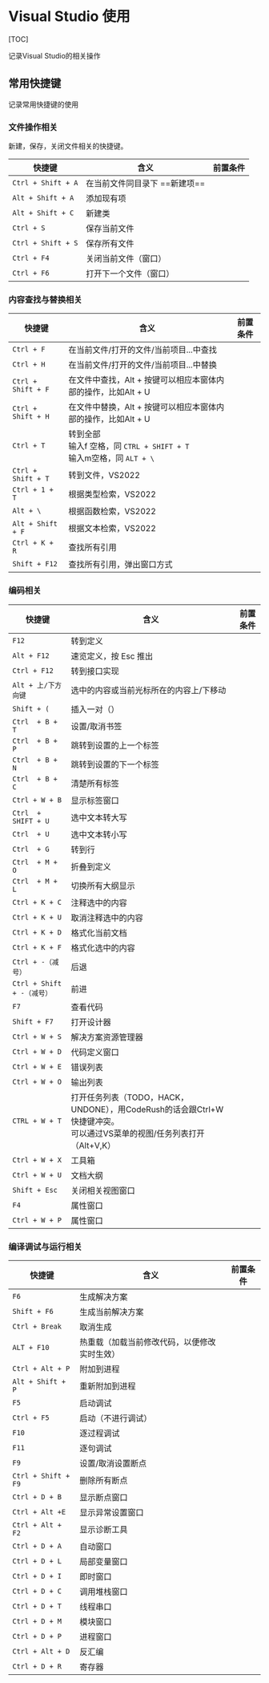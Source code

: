 # Visual Studio 使用

[TOC]

记录Visual Studio的相关操作

## 常用快捷键

记录常用快捷键的使用

### 文件操作相关

新建，保存，关闭文件相关的快捷键。

| 快捷键             | 含义                          | 前置条件 |
| ------------------ | ----------------------------- | -------- |
| `Ctrl + Shift + A` | 在当前文件同目录下 ==新建项== |          |
| `Alt + Shift + A`  | 添加现有项                    |          |
| `Alt + Shift + C`  | 新建类                        |          |
| `Ctrl + S`         | 保存当前文件                  |          |
| `Ctrl + Shift + S` | 保存所有文件                  |          |
| `Ctrl + F4`        | 关闭当前文件（窗口）          |          |
| `Ctrl + F6`        | 打开下一个文件（窗口）        |          |



### 内容查找与替换相关

| 快捷键             | 含义                                                         | 前置条件 |
| ------------------ | ------------------------------------------------------------ | -------- |
| `Ctrl + F`         | 在当前文件/打开的文件/当前项目...中查找                      |          |
| `Ctrl + H`         | 在当前文件/打开的文件/当前项目...中替换                      |          |
| `Ctrl + Shift + F` | 在文件中查找，Alt + 按键可以相应本窗体内部的操作，比如Alt + U |          |
| `Ctrl + Shift + H` | 在文件中替换，Alt + 按键可以相应本窗体内部的操作，比如Alt + U |          |
| `Ctrl + T`         | 转到全部<br />输入f 空格，同 `CTRL + SHIFT + T`<br />输入m空格，同 `ALT + \` |          |
| `Ctrl + Shift + T` | 转到文件，VS2022                                             |          |
| `Ctrl + 1 + T`     | 根据类型检索，VS2022                                         |          |
| `Alt + \`          | 根据函数检索，VS2022                                         |          |
| `Alt + Shift + F`  | 根据文本检索，VS2022                                         |          |
| `Ctrl + K + R`     | 查找所有引用                                                 |          |
| `Shift + F12`      | 查找所有引用，弹出窗口方式                                   |          |



### 编码相关

| 快捷键                     | 含义                                                         | 前置条件 |
| -------------------------- | ------------------------------------------------------------ | -------- |
| `F12`                      | 转到定义                                                     |          |
| `Alt + F12`                | 速览定义，按 Esc 推出                                        |          |
| `Ctrl + F12`               | 转到接口实现                                                 |          |
| `Alt + 上/下方向键`        | 选中的内容或当前光标所在的内容上/下移动                      |          |
| `Shift + (`                | 插入一对（）                                                 |          |
| `Ctrl  + B + T`            | 设置/取消书签                                                |          |
| `Ctrl  + B + P`            | 跳转到设置的上一个标签                                       |          |
| `Ctrl  + B + N`            | 跳转到设置的下一个标签                                       |          |
| `Ctrl  + B + C`            | 清楚所有标签                                                 |          |
| `Ctrl + W + B`             | 显示标签窗口                                                 |          |
| `Ctrl  + SHIFT + U`        | 选中文本转大写                                               |          |
| `Ctrl  + U`                | 选中文本转小写                                               |          |
| `Ctrl  + G`                | 转到行                                                       |          |
| `Ctrl  + M + O`            | 折叠到定义                                                   |          |
| `Ctrl  + M + L`            | 切换所有大纲显示                                             |          |
| `Ctrl + K + C`             | 注释选中的内容                                               |          |
| `Ctrl + K + U`             | 取消注释选中的内容                                           |          |
| `Ctrl + K + D`             | 格式化当前文档                                               |          |
| `Ctrl + K + F`             | 格式化选中的内容                                             |          |
| `Ctrl + -（减号）`         | 后退                                                         |          |
| `Ctrl + Shift + -（减号）` | 前进                                                         |          |
| `F7`                       | 查看代码                                                     |          |
| `Shift + F7`               | 打开设计器                                                   |          |
| `Ctrl + W + S`             | 解决方案资源管理器                                           |          |
| `Ctrl + W + D`             | 代码定义窗口                                                 |          |
| `Ctrl + W + E`             | 错误列表                                                     |          |
| `Ctrl + W + O`             | 输出列表                                                     |          |
| `CTRL + W + T`             | 打开任务列表（TODO，HACK，UNDONE），用CodeRush的话会跟Ctrl+W快捷键冲突。<br />可以通过VS菜单的视图/任务列表打开（Alt+V,K） |          |
| `Ctrl + W + X`             | 工具箱                                                       |          |
| `Ctrl + W + U`             | 文档大纲                                                     |          |
| `Shift + Esc`              | 关闭相关视图窗口                                             |          |
| `F4`                       | 属性窗口                                                     |          |
| `Ctrl + W + P`             | 属性窗口                                                     |          |



### 编译调试与运行相关

| 快捷键              | 含义                                         | 前置条件 |
| ------------------- | -------------------------------------------- | -------- |
| `F6`                | 生成解决方案                                 |          |
| `Shift + F6`        | 生成当前解决方案                             |          |
| `Ctrl + Break`      | 取消生成                                     |          |
| `ALT + F10`         | 热重载（加载当前修改代码，以便修改实时生效） |          |
| `Ctrl + Alt + P`    | 附加到进程                                   |          |
| `Alt + Shift + P`   | 重新附加到进程                               |          |
| `F5`                | 启动调试                                     |          |
| `Ctrl + F5`         | 启动（不进行调试）                           |          |
| `F10`               | 逐过程调试                                   |          |
| `F11`               | 逐句调试                                     |          |
| `F9`                | 设置/取消设置断点                            |          |
| `Ctrl + Shift + F9` | 删除所有断点                                 |          |
| `Ctrl + D + B`      | 显示断点窗口                                 |          |
| `Ctrl + Alt +E`     | 显示异常设置窗口                             |          |
| `Ctrl + Alt + F2`   | 显示诊断工具                                 |          |
| `Ctrl + D + A`      | 自动窗口                                     |          |
| `Ctrl + D + L`      | 局部变量窗口                                 |          |
| `Ctrl + D + I`      | 即时窗口                                     |          |
| `Ctrl + D + C`      | 调用堆栈窗口                                 |          |
| `Ctrl + D + T`      | 线程串口                                     |          |
| `Ctrl + D + M`      | 模块窗口                                     |          |
| `Ctrl + D + P`      | 进程窗口                                     |          |
| `Ctrl + Alt + D`    | 反汇编                                       |          |
| `Ctrl + D + R`      | 寄存器                                       |          |



